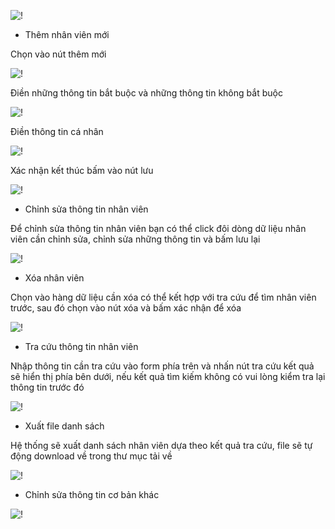 ![!](../assets/hr/hr001.png "")

- Thêm nhân viên mới 

Chọn vào nút thêm mới

![!](../assets/hr/hr002.png "")


Điền những thông tin bắt buộc và những thông tin không bắt buộc

![!](../assets/hr/hr003.png "")


Điền thông tin cá nhân 

![!](../assets/hr/hr004.png "")


Xác nhận kết thúc bấm vào nút lưu

![!](../assets/hr/hr005.png "")

- Chỉnh sửa thông tin nhân viên

Để chỉnh sửa thông tin nhân viên bạn có thể click đôi dòng dữ liệu nhân viên cần chỉnh sửa, chỉnh sửa những thông tin và bấm lưu lại

![!](../assets/hr/hr005.png "")

- Xóa nhân viên

Chọn vào hàng dữ liệu cần xóa có thể kết hợp với tra cứu để tìm nhân viên trước, sau đó chọn vào nút xóa và bấm xác nhận để xóa 

![!](../assets/hr/hr007.png "")

- Tra cứu thông tin nhân viên

Nhập thông tin cần tra cứu vào form phía trên và nhấn nút tra cứu kết quả sẽ hiển thị phía bên dưới, nếu kết quả tìm kiếm không có vui lòng kiểm tra lại thông tin trước đó

![!](../assets/hr/hr006.png "")

- Xuất file danh sách

Hệ thống sẽ xuất danh sách nhân viên dựa theo kết quả tra cứu, file sẽ tự động download về trong thư mục tải về

![!](../assets/hr/hr008.png "")

- Chỉnh sửa thông tin cơ bản khác

![!](../assets/hr/hr009.png "")